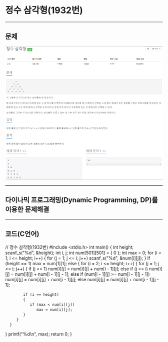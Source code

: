 # 정수 삼각형(1932번)

****

## 문제

![image-1932](/image_file/image-1932.png)

****

## 다이나믹 프로그래밍(Dynamic Programming, DP)를 이용한 문제해결

****

## 코드(C언어)

// 정수 삼각형(1932번)
#include <stdio.h>
int main()
{
   int height;
   scanf_s("%d", &height);
   int i, j;
   int num[501][501] = { 0 };
   int max = 0;
   for (i = 1; i <= height; i++)
   {
      for (j = 1; j <= i; j++)
         scanf_s("%d", &num[i][j]);
   }
   if (height == 1)
      max = num[1][1];
   else
   {
      for (i = 2; i <= height; i++)
      {
         for (j = 1; j <= i; j++)
         {
            if (j == 1)
               num[i][j] = num[i][j] + num[i - 1][j];
            else if (j == i)
               num[i][j] = num[i][j] + num[i - 1][j - 1];
            else if (num[i - 1][j] >= num[i - 1][j - 1])
               num[i][j] = num[i][j] + num[i - 1][j];
            else num[i][j] = num[i][j] + num[i - 1][j - 1];

            if (i == height)
            {
               if (max < num[i][j])
                  max = num[i][j];
            }
         }
      }
   }
   printf("%d\n", max);
   return 0;
}
